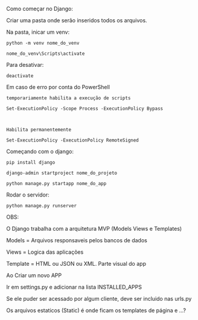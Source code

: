 Como começar no Django:


Criar uma pasta onde serão inseridos todos os arquivos.

Na pasta, inicar um venv:

    python -m venv nome_do_venv

    nome_do_venv\Scripts\activate

Para desativar:

    deactivate


Em caso de erro por conta do PowerShell

    temporariamente habilita a execução de scripts

    Set-ExecutionPolicy -Scope Process -ExecutionPolicy Bypass

    

    Habilita permanentemente

    Set-ExecutionPolicy -ExecutionPolicy RemoteSigned


Começando com o django:

    pip install django

    django-admin startproject nome_do_projeto

    python manage.py startapp nome_do_app


Rodar o servidor:

    python manage.py runserver


OBS:

O Django trabalha com a arquitetura MVP (Models Views e Templates)

Models = Arquivos responsaveis pelos bancos de dados

Views = Logica das aplicações

Template = HTML ou JSON ou XML. Parte visual do app


Ao Criar um novo APP

Ir em settings.py e adicionar na lista INSTALLED_APPS

Se ele puder ser acessado por algum cliente, deve ser incluido nas urls.py


Os arquivos estaticos (Static) é onde ficam os templates de página e ...?
